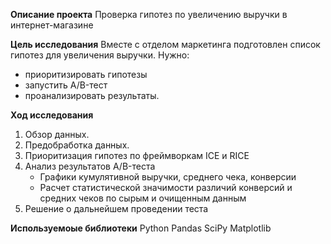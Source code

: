 **Описание проекта**
Проверка гипотез по увеличению выручки в интернет-магазине

**Цель исследования** 
Вместе с отделом маркетинга подготовлен список гипотез для увеличения выручки.
Нужно:
- приоритизировать гипотезы
- запустить A/B-тест 
- проанализировать результаты.

**Ход исследования**

 1. Обзор данных.
 2. Предобработка данных.
 3. Приоритизация гипотез по фреймворкам ICE и RICE
 4. Анализ результатов A/B-теста
     - Графики кумулятивной выручки, среднего чека, конверсии
     - Расчет статистической значимости различий конверсий и средних чеков по сырым и очищенным данным
 5. Решение о дальнейшем проведении теста
 
  **Используемоые библиотеки**
 Python Pandas SciPy Matplotlib
